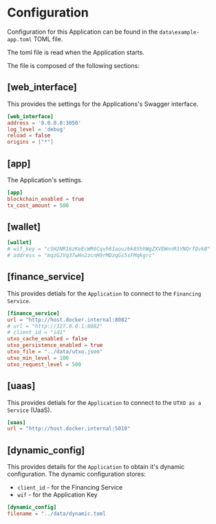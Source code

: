 # Configuration

Configuration for this Application can be found in the `data\example-app.toml` TOML file.

The toml file is read when the Application starts.

The file is composed of the following sections:


## [web_interface]
This provides the settings for the Applications's Swagger interface.

``` TOML
[web_interface]
address = '0.0.0.0:3050'
log_level = 'debug'
reload = false
origins = ["*"]
```

## [app]

The Application's settings.
``` TOML
[app]
blockchain_enabled = true
tx_cost_amount = 500
```

## [wallet]
``` TOML
[wallet]
# wif_key = "cSH2NR16zKeEcWR6Cqvh61aouzbk8ShhWgZXVEWnnR1YNQrfQvkB"
# address = "mqzGJVq37wHn2zcnH9rMDzqGs5sFMqkgrc"
```


## [finance_service]
This provides detials for the `Application` to connect to the `Financing Service`.

``` TOML
[finance_service]
url = "http://host.docker.internal:8082"
# url = "http://127.0.0.1:8082"
# client_id = "id1"
utxo_cache_enabled = false
utxo_persistence_enabled = true
utxo_file = "../data/utxo.json"
utxo_min_level = 100
utxo_request_level = 500
```
## [uaas]
This provides detials for the `Application` to connect to the `UTXO as a Service` (UaaS).
``` TOML
[uaas]
url = "http://host.docker.internal:5010"
```

## [dynamic_config]
This provides details for the `Application` to obtain it's dynamic configuration.
The dynamic configuration stores:
* `client_id` - for the Financing Service
* `wif` - for the Application Key

``` TOML
[dynamic_config]
filename = "../data/dynamic.toml
```